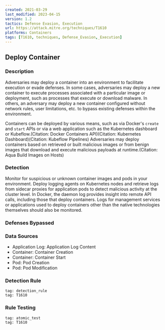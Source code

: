 ```yaml
---
created: 2021-03-29
last_modified: 2023-04-15
version: 1.2
tactics: Defense Evasion, Execution
url: https://attack.mitre.org/techniques/T1610
platforms: Containers
tags: [T1610, techniques, Defense_Evasion,_Execution]
---
```


## Deploy Container

### Description

Adversaries may deploy a container into an environment to facilitate execution or evade defenses. In some cases, adversaries may deploy a new container to execute processes associated with a particular image or deployment, such as processes that execute or download malware. In others, an adversary may deploy a new container configured without network rules, user limitations, etc. to bypass existing defenses within the environment.

Containers can be deployed by various means, such as via Docker's <code>create</code> and <code>start</code> APIs or via a web application such as the Kubernetes dashboard or Kubeflow.(Citation: Docker Containers API)(Citation: Kubernetes Dashboard)(Citation: Kubeflow Pipelines) Adversaries may deploy containers based on retrieved or built malicious images or from benign images that download and execute malicious payloads at runtime.(Citation: Aqua Build Images on Hosts)

### Detection

Monitor for suspicious or unknown container images and pods in your environment. Deploy logging agents on Kubernetes nodes and retrieve logs from sidecar proxies for application pods to detect malicious activity at the cluster level. In Docker, the daemon log provides insight into remote API calls, including those that deploy containers. Logs for management services or applications used to deploy containers other than the native technologies themselves should also be monitored.

### Defenses Bypassed



### Data Sources

  - Application Log: Application Log Content
  -  Container: Container Creation
  -  Container: Container Start
  -  Pod: Pod Creation
  -  Pod: Pod Modification
### Detection Rule

```query
tag: detection_rule
tag: T1610
```

### Rule Testing

```query
tag: atomic_test
tag: T1610
```
